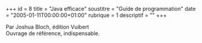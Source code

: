 +++
id = 8
title = "Java efficace"
soustitre = "Guide de programmation"
date = "2005-01-11T00:00:00+01:00"
rubrique = 1
descriptif = ""
+++

<div class="chapo">Par Joshua Bloch, édition Vuibert</div>
Ouvrage de référence, indispensable.